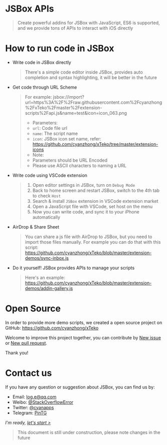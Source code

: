 # JSBox APIs

> Create powerful addins for JSBox with JavaScript, ES6 is supported, and we provide tons of APIs to interact with iOS directly

# How to run code in JSBox

- Write code in JSBox directly

  > There's a simple code editor inside JSBox, provides auto completion and syntax highlighting, it will be better in the future

- Get code through URL Scheme

  > For example: jsbox://import?url=https%3A%2F%2Fraw.githubusercontent.com%2Fcyanzhong%2FxTeko%2Fmaster%2Fextension-scripts%2Fapi.js&name=test&icon=icon_063.png
  > - Parameters:
  >  - `url`: Code file url
  >  - `name`: The script name
  >  - `icon`: JSBox icon set name, refer: https://github.com/cyanzhong/xTeko/tree/master/extension-icons
  > - Note:
  >  - Parameters should be URL Encoded
  >  - Please use ASCII characters to naming a URL

- Write code using VSCode extension

  > 1. Open editor settings in JSBox, turn on `Debug Mode`
  > 2. Back to home screen and restart JSBox, switch to the 4th tab to check `Host`
  > 3. Search & install `JSBox` extension in VSCode extension market
  > 4. Open a JavaScript file with VSCode, set host on the menu
  > 5. Now you can write code, and sync it to your iPhone automatically

- AirDrop & Share Sheet

  > You can share a js file with AirDrop to JSBox, but you need to import those files manually.
  > For example you can do that with this script: https://github.com/cyanzhong/xTeko/blob/master/extension-demos/sync-inbox.js

- Do it yourself! JSBox provides APIs to manage your scripts

  > Here's an example: https://github.com/cyanzhong/xTeko/blob/master/extension-demos/addin-gallery.js

# Open Source

In order to provide more demo scripts, we created a open source project on GitHub: https://github.com/cyanzhong/xTeko

Welcome to improve this project together, you can contribute by [New issue](https://github.com/cyanzhong/xTeko/issues/new) or [New pull request](https://github.com/cyanzhong/xTeko/compare).

Thank you!

# Contact us

If you have any question or suggestion about JSBox, you can find us by:

- Email: [log.e@qq.com](mailto:log.e@qq.com)
- Weibo: [@StackOverflowError](https://weibo.com/0x00eeee)
- Twitter: [@cyanapps](https://twitter.com/cyanapps)
- Telegram: [PinTG](https://t.me/PinTG)

*I'm ready, [let's start >](en/quickstart/intro.md)*

> This document is still under construction, please note changes in the future